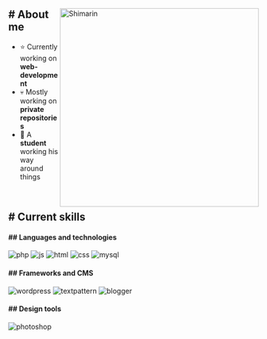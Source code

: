<!-- <p align = center ><img src="https://i.imgur.com/x6qU1kR.png"> </p> -->

<div>

<img align="right" width="400" alt="Shimarin" src="https://i.imgur.com/aNBi8Jf.png"/>

<h2># About me</h2>
  
- ⭐ Currently working on **web-development**
- 💀 Mostly working on **private repositories**
- 👾 A **student** working his way around things
  
&nbsp;
  
<h2># Current skills</h2>
  
<h4>## Languages and technologies</h4>
  <img src = "https://img.shields.io/badge/php-7377ad?style=for-the-badge&logo=php&logoColor=white" alt = "php" />
  <img src = "https://img.shields.io/badge/JavaScript-e8d44d?style=for-the-badge&logo=javascript&logoColor=black" alt = "js" />
  <img src = "https://img.shields.io/badge/HTML5-E34F26?style=for-the-badge&logo=html5&logoColor=white" alt = "html" />
  <img src = "https://img.shields.io/badge/CSS3-1572B6?style=for-the-badge&logo=css3&logoColor=white" alt = "css" />
  <img src ="https://img.shields.io/badge/MySQL-00000F?style=for-the-badge&logo=mysql&logoColor=white" alt="mysql" />
  
<h4>## Frameworks and CMS </h4>
  <img src = "https://img.shields.io/badge/wordpress-22769b?style=for-the-badge&logo=wordpress&logoColor=white" alt = "wordpress" />
  <img src = "https://img.shields.io/badge/textpattern-ffcb32?style=for-the-badge&logo=textpattern&logoColor=black" alt = "textpattern" />
  <img src="https://img.shields.io/badge/Blogger-FF5722?style=for-the-badge&logo=blogger&logoColor=white" alt="blogger" />
  
<h4>## Design tools</h4>
  <img src = "https://img.shields.io/badge/photoshop-001e36.svg?style=for-the-badge&logo=adobe%20photoshop&logoColor=31a8ff" alt = "photoshop" />
